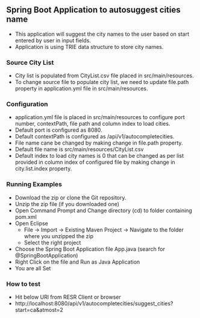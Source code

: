## Spring Boot Application to autosuggest cities name

- This application will suggest the city names to the user based on start entered by user in input fields.
- Application is using TRIE data structure to store city names.

### Source City List
- City list is populated from CityList.csv file placed in src/main/resources.
- To change source file to populate city list, we need to update file.path property in application.yml file in src/main/resources.

### Configuration

- application.yml file is placed in src/main/resources to configure port number, contextPath, file path and column index to load cities.
- Default port is configured as 8080.
- Default contextPath is configured as /api/v1/autocompletecities.
- File name cane be changed by making change in file.path property.
- Default file name is src/main/resources/CityList.csv
- Default index to load city names is 0 that can be changed as per list provided in column index of configured file by making change in city.list.index property.


### Running Examples
- Download the zip or clone the Git repository.
- Unzip the zip file (if you downloaded one)
- Open Command Prompt and Change directory (cd) to folder containing pom.xml
- Open Eclipse 
   - File -> Import -> Existing Maven Project -> Navigate to the folder where you unzipped the zip
   - Select the right project
- Choose the Spring Boot Application file App.java (search for @SpringBootApplication)
- Right Click on the file and Run as Java Application
- You are all Set

### How to test
- Hit below URl from RESR Client or browser
- http://localhost:8080/api/v1/autocompletecities/suggest_cities?start=ca&atmost=2


